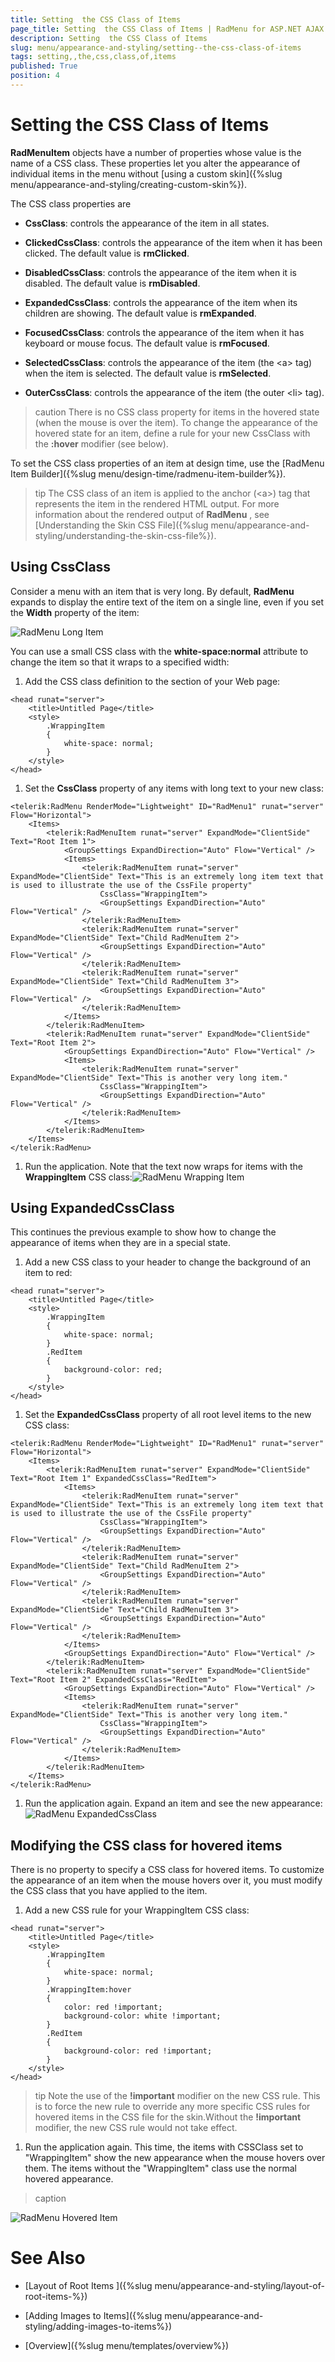 ```yaml
---
title: Setting  the CSS Class of Items
page_title: Setting  the CSS Class of Items | RadMenu for ASP.NET AJAX Documentation
description: Setting  the CSS Class of Items
slug: menu/appearance-and-styling/setting--the-css-class-of-items
tags: setting,,the,css,class,of,items
published: True
position: 4
---
```


# Setting  the CSS Class of Items



**RadMenuItem** objects have a number of properties whose value is the name of a CSS class. These properties let you alter the appearance of individual items in the menu without [using a custom skin]({%slug menu/appearance-and-styling/creating-custom-skin%}).

The CSS class properties are

* **CssClass**: controls the appearance of the item in all states.

* **ClickedCssClass**: controls the appearance of the item when it has been clicked. The default value is **rmClicked**.

* **DisabledCssClass**: controls the appearance of the item when it is disabled. The default value is **rmDisabled**.

* **ExpandedCssClass**: controls the appearance of the item when its children are showing. The default value is **rmExpanded**.

* **FocusedCssClass**: controls the appearance of the item when it has keyboard or mouse focus. The default value is **rmFocused**.

* **SelectedCssClass**: controls the appearance of the item (the &lt;a&gt; tag) when the item is selected. The default value is **rmSelected**.

* **OuterCssClass**: controls the appearance of the item (the outer &lt;li&gt; tag).

>caution There is no CSS class property for items in the hovered state (when the mouse is over the item). To change the appearance of the hovered state for an item, define a rule for your new CssClass with the **:hover** modifier (see below).
>


To set the CSS class properties of an item at design time, use the [RadMenu Item Builder]({%slug menu/design-time/radmenu-item-builder%}).

>tip The CSS class of an item is applied to the anchor (&lt;a&gt;) tag that represents the item in the rendered HTML output. For more information about the rendered output of **RadMenu** , see [Understanding the Skin CSS File]({%slug menu/appearance-and-styling/understanding-the-skin-css-file%}).
>


## Using CssClass

Consider a menu with an item that is very long. By default, **RadMenu** expands to display the entire text of the item on a single line, even if you set the **Width** property of the item:

![RadMenu Long Item](images/menu_longitem.png)

You can use a small CSS class with the **white-space:normal** attribute to change the item so that it wraps to a specified width:

1. Add the CSS class definition to the <head> section of your Web page:

````ASP.NET
<head runat="server">
    <title>Untitled Page</title>
    <style>
        .WrappingItem
        {
            white-space: normal;
        }
    </style>
</head>
````

1. Set the **CssClass** property of any items with long text to your new class:

````ASP.NET
<telerik:RadMenu RenderMode="Lightweight" ID="RadMenu1" runat="server" Flow="Horizontal">
    <Items>
        <telerik:RadMenuItem runat="server" ExpandMode="ClientSide" Text="Root Item 1">
            <GroupSettings ExpandDirection="Auto" Flow="Vertical" />
            <Items>
                <telerik:RadMenuItem runat="server" ExpandMode="ClientSide" Text="This is an extremely long item text that is used to illustrate the use of the CssFile property"
                    CssClass="WrappingItem">
                    <GroupSettings ExpandDirection="Auto" Flow="Vertical" />
                </telerik:RadMenuItem>
                <telerik:RadMenuItem runat="server" ExpandMode="ClientSide" Text="Child RadMenuItem 2">
                    <GroupSettings ExpandDirection="Auto" Flow="Vertical" />
                </telerik:RadMenuItem>
                <telerik:RadMenuItem runat="server" ExpandMode="ClientSide" Text="Child RadMenuItem 3">
                    <GroupSettings ExpandDirection="Auto" Flow="Vertical" />
                </telerik:RadMenuItem>
            </Items>
        </telerik:RadMenuItem>
        <telerik:RadMenuItem runat="server" ExpandMode="ClientSide" Text="Root Item 2">
            <GroupSettings ExpandDirection="Auto" Flow="Vertical" />
            <Items>
                <telerik:RadMenuItem runat="server" ExpandMode="ClientSide" Text="This is another very long item."
                    CssClass="WrappingItem">
                    <GroupSettings ExpandDirection="Auto" Flow="Vertical" />
                </telerik:RadMenuItem>
            </Items>
        </telerik:RadMenuItem>
    </Items>
</telerik:RadMenu>
````


1. Run the application. Note that the text now wraps for items with the **WrappingItem** CSS class:![RadMenu Wrapping Item](images/menu_wrappingitem.png)

## Using ExpandedCssClass

This continues the previous example to show how to change the appearance of items when they are in a special state.

1. Add a new CSS class to your header to change the background of an item to red:

````ASP.NET
<head runat="server">
    <title>Untitled Page</title>
    <style>
        .WrappingItem
        {
            white-space: normal;
        }
        .RedItem
        {
            background-color: red;
        }
    </style>
</head>
````


1. Set the **ExpandedCssClass** property of all root level items to the new CSS class:

````ASP.NET
<telerik:RadMenu RenderMode="Lightweight" ID="RadMenu1" runat="server" Flow="Horizontal">
    <Items>
        <telerik:RadMenuItem runat="server" ExpandMode="ClientSide" Text="Root Item 1" ExpandedCssClass="RedItem">
            <Items>
                <telerik:RadMenuItem runat="server" ExpandMode="ClientSide" Text="This is an extremely long item text that is used to illustrate the use of the CssFile property"
                    CssClass="WrappingItem">
                    <GroupSettings ExpandDirection="Auto" Flow="Vertical" />
                </telerik:RadMenuItem>
                <telerik:RadMenuItem runat="server" ExpandMode="ClientSide" Text="Child RadMenuItem 2">
                    <GroupSettings ExpandDirection="Auto" Flow="Vertical" />
                </telerik:RadMenuItem>
                <telerik:RadMenuItem runat="server" ExpandMode="ClientSide" Text="Child RadMenuItem 3">
                    <GroupSettings ExpandDirection="Auto" Flow="Vertical" />
                </telerik:RadMenuItem>
            </Items>
            <GroupSettings ExpandDirection="Auto" Flow="Vertical" />
        </telerik:RadMenuItem>
        <telerik:RadMenuItem runat="server" ExpandMode="ClientSide" Text="Root Item 2" ExpandedCssClass="RedItem">
            <GroupSettings ExpandDirection="Auto" Flow="Vertical" />
            <Items>
                <telerik:RadMenuItem runat="server" ExpandMode="ClientSide" Text="This is another very long item."
                    CssClass="WrappingItem">
                    <GroupSettings ExpandDirection="Auto" Flow="Vertical" />
                </telerik:RadMenuItem>
            </Items>
        </telerik:RadMenuItem>
    </Items>
</telerik:RadMenu>
````


1. Run the application again. Expand an item and see the new appearance:![RadMenu ExpandedCssClass](images/menu_expandedcssclass.png)

## Modifying the CSS class for hovered items

There is no property to specify a CSS class for hovered items. To customize the appearance of an item when the mouse hovers over it, you must modify the CSS class that you have applied to the item.

1. Add a new CSS rule for your WrappingItem CSS class:

````ASP.NET
<head runat="server">
    <title>Untitled Page</title>
    <style>
        .WrappingItem
        {
            white-space: normal;
        }
        .WrappingItem:hover
        {
            color: red !important;
            background-color: white !important;
        }
        .RedItem
        {
            background-color: red !important;
        }
    </style>
</head>
````

>tip Note the use of the **!important** modifier on the new CSS rule. This is to force the new rule to override any more specific CSS rules for hovered items in the CSS file for the skin.Without the **!important** modifier, the new CSS rule would not take effect.
>


1. Run the application again. This time, the items with CSSClass set to "WrappingItem" show the new appearance when the mouse hovers over them. The items without the "WrappingItem" class use the normal hovered appearance. 
>caption 

![RadMenu Hovered Item](images/menu_hovereditem.png)

# See Also

 * [Layout of Root Items ]({%slug menu/appearance-and-styling/layout-of-root-items-%})

 * [Adding Images to Items]({%slug menu/appearance-and-styling/adding-images-to-items%})

 * [Overview]({%slug menu/templates/overview%})
